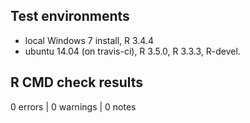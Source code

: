 ## Test environments
* local Windows 7 install, R 3.4.4
* ubuntu 14.04 (on travis-ci), R 3.5.0, R 3.3.3, R-devel.

## R CMD check results
0 errors | 0 warnings | 0 notes
